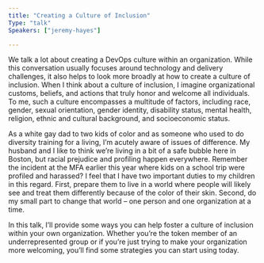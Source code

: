```yaml
---
title: "Creating a Culture of Inclusion"
Type: "talk"
Speakers: ["jeremy-hayes"]

---
```


We talk a lot about creating a DevOps culture within an organization. While this conversation usually focuses around technology and delivery challenges, it also helps to look more broadly at how to create a culture of inclusion. When I think about a culture of inclusion, I imagine organizational customs, beliefs, and actions that truly honor and welcome all individuals. To me, such a culture encompasses a multitude of factors, including race, gender, sexual orientation, gender identity, disability status, mental health, religion, ethnic and cultural background, and socioeconomic status.

As a white gay dad to two kids of color and as someone who used to do diversity training for a living, I’m acutely aware of issues of difference. My husband and I like to think we’re living in a bit of a safe bubble here in Boston, but racial prejudice and profiling happen everywhere. Remember the incident at the MFA earlier this year where kids on a school trip were profiled and harassed? I feel that I have two important duties to my children in this regard. First, prepare them to live in a world where people will likely see and treat them differently because of the color of their skin. Second, do my small part to change that world – one person and one organization at a time.

In this talk, I’ll provide some ways you can help foster a culture of inclusion within your own organization. Whether you’re the token member of an underrepresented group or if you’re just trying to make your organization more welcoming, you’ll find some strategies you can start using today.
